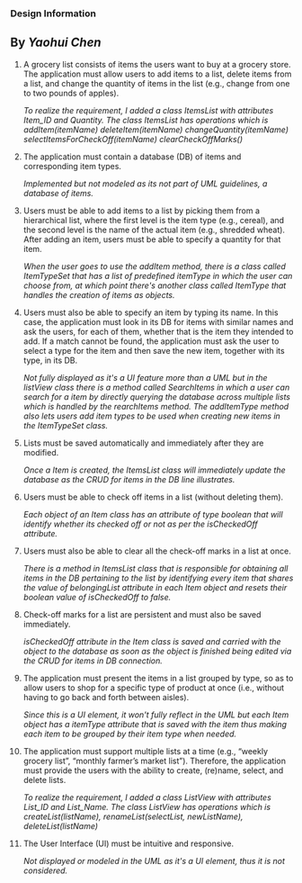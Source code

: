 ### Design Information
## By _Yaohui Chen_

1) A grocery list consists of items the users want to buy at a grocery store. The application must allow users to add items to a list, delete items from a list, and change the quantity
of items in the list (e.g., change from one to two pounds of apples).

    _To realize the requirement, I added a class ItemsList with attributes Item_ID and Quantity. The class ItemsList has operations which is 
    addItem(itemName)
    deleteItem(itemName)
    changeQuantity(itemName)
    selectItemsForCheckOff(itemName)
    clearCheckOffMarks()_

2) The application must contain a database (DB) of items and corresponding item types.

    _Implemented but not modeled as its not part of UML guidelines, a database of items._


3) Users must be able to add items to a list by picking them from a hierarchical list, where
the first level is the item type (e.g., cereal), and the second level is the name of the
actual item (e.g., shredded wheat). After adding an item, users must be able to specify a
quantity for that item.

    _When the user goes to use the addItem method, there is a class called ItemTypeSet that has a list of predefined itemType in which the user can choose from, at which point there's another class called ItemType that handles the creation of items as objects._


4) Users must also be able to specify an item by typing its name. In this case, the
application must look in its DB for items with similar names and ask the users, for each
of them, whether that is the item they intended to add. If a match cannot be found, the
application must ask the user to select a type for the item and then save the new item,
together with its type, in its DB.

    _Not fully displayed as it's a UI feature more than a UML but in the listView class there is a method called SearchItems in which a user can search for a item by directly querying the database across multiple lists which is handled by the rearchItems method. The addItemType method also lets users add item types to be used when creating new items in the ItemTypeSet class._


5) Lists must be saved automatically and immediately after they are modified.

    _Once a Item is created, the ItemsList class will immediately update the database as the CRUD for items in the DB line illustrates._


6) Users must be able to check off items in a list (without deleting them).

    _Each object of an Item class has an attribute of type boolean that will identify whether its checked off or not as per the isCheckedOff attribute._


7) Users must also be able to clear all the check-off marks in a list at once.

    _There is a method in ItemsList class that is responsible for obtaining all items in the DB pertaining to the list by identifying every item that shares the value of belongingList attribute in each Item object and resets their boolean value of isCheckedOff to false._


8) Check-off marks for a list are persistent and must also be saved immediately.

    _isCheckedOff attribute in the Item class is saved and carried with the object to the database as soon as the object is finished being edited via the CRUD for items in DB connection._


9) The application must present the items in a list grouped by type, so as to allow users to
shop for a specific type of product at once (i.e., without having to go back and forth
between aisles).

    _Since this is a UI element, it won't fully reflect in the UML but each Item object has a itemType attribute that is saved with the item thus making each item to be grouped by their item type when needed._


10) The application must support multiple lists at a time (e.g., “weekly grocery list”, “monthly farmer’s market list”). Therefore, the application must provide the users with the ability to create, (re)name, select, and delete lists.

    _To realize the requirement, I added a class ListView with attributes List_ID and List_Name. The class ListView has operations which is 
    createList(listName), 
    renameList(selectList, newListName),
    deleteList(listName)_

11) The User Interface (UI) must be intuitive and responsive.

    _Not displayed or modeled in the UML as it's a UI element, thus it is not considered._


